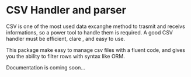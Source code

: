 # CSV Handler and parser
CSV is one of the most used data excanghe method to trasmit and receivs informations, so a power tool to handle them is required. 
A good CSV handler must be efficient, clare , and easy to use.

This package make easy to manage csv files with a fluent code, and gives you the ability to filter rows with syntax like ORM. 


Documentation is coming soon...
